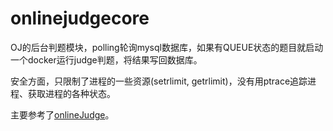 # onlinejudgecore

OJ的后台判题模块，polling轮询mysql数据库，如果有QUEUE状态的题目就启动一个docker运行judge判题，将结果写回数据库。

安全方面，只限制了进程的一些资源(setrlimit, getrlimit)，没有用ptrace追踪进程、获取进程的各种状态。

主要参考了[onlineJudge](https://github.com/mufeng964497595/onlineJudge)。
